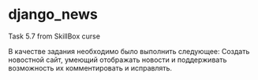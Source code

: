 # django_news
Task 5.7 from SkillBox curse

В качестве задания необходимо было выполнить следующее:
Создать новостной сайт, умеющий отображать новости и поддерживать
возможность их комментировать и исправлять.
